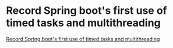 # Record Spring boot's first use of timed tasks and multithreading
[Record Spring boot's first use of timed tasks and multithreading](https://aiwithcloud.com/2022/09/19/record_spring_boots_first_use_of_timed_tasks_and_multithreading/)